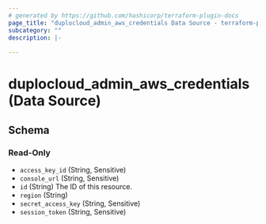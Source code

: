 ```yaml
---
# generated by https://github.com/hashicorp/terraform-plugin-docs
page_title: "duplocloud_admin_aws_credentials Data Source - terraform-provider-duplocloud"
subcategory: ""
description: |-
  
---
```


# duplocloud_admin_aws_credentials (Data Source)





<!-- schema generated by tfplugindocs -->
## Schema

### Read-Only

- `access_key_id` (String, Sensitive)
- `console_url` (String, Sensitive)
- `id` (String) The ID of this resource.
- `region` (String)
- `secret_access_key` (String, Sensitive)
- `session_token` (String, Sensitive)


